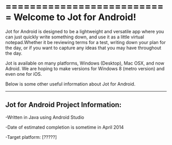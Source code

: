 ===========================
Welcome to Jot for Android!
===========================

Jot for Android is designed to be a lightweight and versatile app where you can just quickly write something down, and use it as a little virtual notepad.Whether it be reviewing terms for a test, writing down your plan for the day, or if you want to capture any ideas that you may have throughout the day.

Jot is available on many platforms, Windows (Desktop), Mac OSX, and now Adroid.
We are hoping to make versions for Windows 8 (metro version) and even one for iOS.

Below is some other useful information about Jot for Android.

------------------------------------
Jot for Android Project Information:
------------------------------------
-Written in Java using Android Studio

-Date of estimated completion is sometime in April 2014

-Target platform: [?????]
